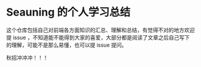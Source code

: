 # Seauning 的个人学习总结

这个仓库包括自己对前端各方面知识的汇总、理解和总结，有觉得不对的地方欢迎提 issue ，不知道能不能得到大家的喜爱，大部分都是阅读了文章之后自己写下的理解，可能不是那么易懂，也可以提 issue 提问。

秋招冲冲冲！！！
